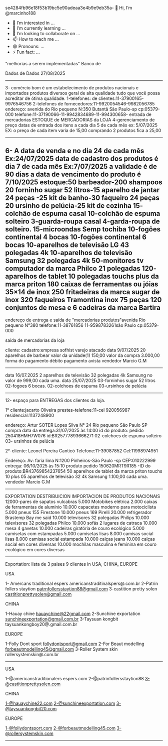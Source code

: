 se4284fb96e18f53b19bc5e90adeaa3e4b9e9eb35a- 👋 Hi, I’m @marcinho188
- 👀 I’m interested in ...
- 🌱 I’m currently learning ...
- 💞️ I’m looking to collaborate on ...
- 📫 How to reach me ...
- 😄 Pronouns: ...
- ⚡ Fun fact: ...

<!---
marcinho188/marcinho188 is a ✨ special ✨ repository because its `README.md` (this file) appears on your GitHub profile.
You can click the Preview link to take a look at your changes.
---> "melhorias a serem implementadas" Banco de
Dados de Dados 27/08/2025
_________________________
3- comércio bom é um estabelecimento de produtos nacionais e importados produtos diversos geral de alta qualidade tudo que você possa acreditar de ótima qualidade.
1-telefones: de clientes:11-37900165-9976546756
2-telefones de fornecedores:11-9920054546-9982056785
endereço: avenida do Rio pequeno N:350 Butantã São Paulo-sp cp:05379-000 telefone:11-37190066-11-9942834689-11-994300658-
entrada de mercadorias ESTOQUE de MERCADORIAS da LOJA
4-gerenciamento de preço 
datas de entrada dos itens a cada dia 5 de cada mês ex: 5/07/2025 EX: o preço de cada item varia de 15,00 comprando 2 produtos fica a 25,00 
__________________________

6- A data de venda e no dia 24 de cada mês Ex:24/07/2025 data de cadastro dos produtos é dia 7 de cada mês Ex:7/07/2025 a validade é de 90 dias a data de vencimento do produto é  7/10/2025 
estoque:50 barbeador-200 shampoos 20 forninho sugar 52 litros-15 aparelho de jantar 24 peças -25 kit de banho-30 faqueiro 24 peças 20 ursinho de pelúcia-25 kit de cozinha 15- colchão de espuma casal 10-colchão de espuma solteiro 3-guarda-roupa casal 4-garda-roupa de solteiro.
15-microondas Semp tochiba 
10-fogões continental 4 bocas
10-fogões continental 6 bocas 
10-aparelhos de televisão LG 43 polegadas 4k
10-aparelhos de televisão Samsung 32 polegadas 4k
50-monitores tv computador da marca Philco 21 polegadas 
120- aparelhos de tablet 10 polegadas touchs plus da marca priton 
180 caixas de ferramentas ou jóias 35×14 de inox 
250 fritadeiras da marca sugar de inox
320 faqueiros Tramontina inox 75 peças 
120 conjuntos de mesa e 6 cadeiras da marca Bartira 
--------------------------
endereço de entrega e saída  de "mercadorias produtos"avenida Rio pequeno N°380 telefone:11-38761856 11-9598783261são Paulo cp:05379-000

saída de mercadorias da loja

cliente:
cadastro:empresa sofhist varejo atacado
data 9/07/2025 20 aparelhos de barbear valor da unidade(1) 150,00
valor da compra 3.000,00
forma do pagamento débito pagamento avista vendedor Marcio G.M
__________________________
data 16/07.2025
2 aparelhos de televisão 32 polegadas 4k Samsung no valor de 999,00 cada uma.
data 25/07/2025
03-forninhos sugar 52 litros
02-fogoes 6 bocas.
02-colchoes de espuma 
03-ursinhos de pelúcia 
________________________
12- espaço para ENTREGAS dos clientes da loja.

1° cliente:jacarto Oliveira prestes-telefone:11-cel 920056987 residencial:1137248900

endereço: Artur SOTER Lopes Silva N° 24 Rio pequeno São Paulo SP 
compra   data da entrega:31/07/2025 às 14:00 id do produto: pedido 250418HMH7W076 id:BR25777893666271
02-colchoes de espuma solteiro 
03- ursinhos de pelúcia 

2°-cliente: Leonel Pereira Canticó
Telefone:11-39087852 Cel:11998974951

Endereço: Av: faria lima N:1200 Pinheiros-São Paulo -sp CEP:010222999
entrega: 06/10/2025 às 15:10 produto pedido 150620MRT9R185 -ID do produto:BR43769854237654
50 aparelhos de tablet da marca priton touchs 10 plus
05 aparelhos de televisão 32 4k Samsung 1.100,00 cada uma.
vendedor Marcio G.M
__________________________
EXPORTATION DESTRIBUICION IMPORTACION DE PRODUTOS NACIONAIS 
12000-pares de sapatos vulcabras 
5.000 Motobikes elétrica 
2.000 caixas de ferramentas de alumínio 
10.000 capacetes moderno para motociclista 
5.000 pneus 155 Firestone 
10.000 pneus 169 Pirelli 
20.000 refrigerador Brastemp Bay me said 
10.000 televisores 32 polegadas Philips 
10.000 televisores 32 polegadas Philco 
10.000 sofás 2 lugares de catraca 
10.000 mesa 4 gavetas
10.000 cadeiras giratória de couro ecológico 
5.000 camisetas com estampadas
5.000 camisetas lisas
8.000 camisas social lisas
8.000 camisas social estampada 
10.000 calças jeans 
10.000 calças social em cores diversas 
10.000 mochilas masculina e feminina em couro ecológico em cores diversas              
__________________________
Exportation: lista de 3 paises 9 clientes in USA, CHINA, EUROPE 

USA 

1- Amercans traditional espers americanstraditinalspers@.com.br
2-Patrin follers staytion patrnfollersstaytion88@gmail.com
3-castition pretty solen castitionprettysolen@gmail.com

CHINA

1-Hauay chine hauaychine@22gmail.com
2-Sunchine exportation sunchineexportation@gmail.com.br
3-Taysuan kongbit taysuankongboy20@.gmail.com.br

EUROPE 

1-Folly Dont sport follydontsport@gmail.com
2-For Beaut modelling forbeautmodelling45@gmail.com
3-Roller System skin rollersystemskin@.com.br
_________________________
USA

1-@americanstraditionalers espers.com
2-@patrinfollersstaytion88
3-@castitionprettysolen.com

CHINA 

1-@hauaychine22.com
2-@sunchineexportation.com
3-@taysuankongbit20.com

EUROPE 

1-@follydontsport.com
2-@forbeautmodelling45.com
3-@rollersystemskin.com
__________________________












